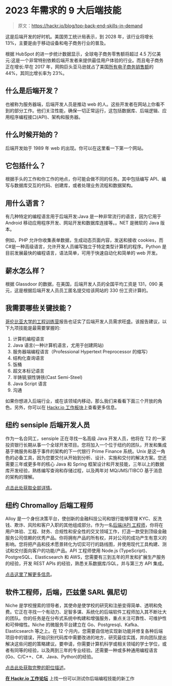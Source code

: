 # 2023 年需求的 9 大后端技能

> 原文：<https://hackr.io/blog/top-back-end-skills-in-demand>

这是后端开发的好时机。美国劳工统计局表示，到 2028 年，该行业将增长 13%，主要是由于移动设备和电子商务行业的普及。

根据 HubSpot 的进一步统计数据显示，全球电子商务零售额将超过 4.5 万亿美元:这是一个非常特别依赖后端开发者来提供最佳用户体验的行业。而且电子商务正在增长:早在 2017 年，网购巨头亚马逊就占了美国[所有电子商务销售额](https://www.cnbc.com/2018/01/03/amazon-grabbed-4-percent-of-all-us-retail-sales-in-2017-new-study.html)的 44%，其同比增长率为 23%。

## 什么是后端开发？

也被称为服务器端，后端开发人员是推动 web 的人。这些开发者在网站上你看不到的部分工作。他们关注性能，确保一切正常运行，这包括数据库、后端逻辑、应用程序编程接口(API)、架构和服务器。

## 什么时候开始的？

后端开发始于 1989 年 web 的出现。你可以在这里看一下第一个网站。

## 它包括什么？

根据手头的工作和你工作的地点，你可能会做不同的任务。其中包括编写 API、编写与数据库交互的代码、创建库，或者处理业务流程和数据架构。

## 用什么语言？

有几种特定的编程语言用于后端开发:Java 是一种非常流行的语言，因为它用于 Android 移动应用程序开发、网站开发和数据库连接等。。NET 是微软的 Java 版本。

例如，PHP 允许你收集表单数据，生成动态页面内容，发送和接收 cookies，而 C#是一种高级语言，允许开发人员编写独立于特定类型计算机的程序。Python 是目前发展最快的编程语言，语法简单，可用于快速自动化和简单的 web 开发。

## 薪水怎么样？

根据 Glassdoor 的数据，在美国，后端开发人员的全国平均工资是 131，090 美元，这是根据后端开发人员员工匿名提交给该网站的 330 份工资计算的。

## 我需要哪些关键技能？

[哥伦比亚大学的工程训练营](https://bootcamp.cvn.columbia.edu/blog/back-end-developer-skills/)报告也证实了后端开发人员需求旺盛。该报告建议，以下九项技能是最需要掌握的:

1.  计算机编程语言
2.  Java 语言(一种计算机语言，尤用于创建网站)
3.  服务器端编程语言（Professional Hypertext Preprocessor 的缩写）
4.  结构化查询语言
5.  饭桶
6.  超文本标记语言
7.  半铸钢ˌ钢性铸铁(Cast Semi-Steel)
8.  Java Script 语言
9.  沟通

如果你想进入后端行业，或在该领域内移动，那么我们来看看下面三个开放的角色。另外，你可以在 [Hackr.io 工作板块](https://jobs.hackr.io/?source=article)上查看更多信息。

## 纽约 sensiple 后端开发人员

作为一名合同工，sensiple 正在寻找一名高级 Java 开发人员，他将在 T2 的一家投资银行长期从事一个全球开发项目。您将加入一个位于纽约的团队，开发和集成基于微服务和基于事件的架构的下一代银行 Prime Finance 系统。Unix 是这一角色的必备工具，因为您要交付从开始到分析、设计、实施和交付的解决方案。您还需要三年或更多年的核心 Java 和 Spring 框架设计和开发技能，三年以上的数据库开发经验，熟练编写查询和存储过程，以及两年对 MQ/JMS/TIBCO 基于消息的架构的理解。

[点击此处获取全部详情](https://jobs.hackr.io/job/back-end-developer-1-at-sensiple-1?source=article)。

## 纽约 Chromalloy 后端工程师

Alloy 是一个身份决策平台，使创新的金融科技公司和银行能够管理 KYC、反洗钱、欺诈、风险和客户入职的其他组成部分。作为一名[后端/API 工程师](https://jobs.hackr.io/job/back-end-engineer-at-chromalloy-1?source=article)，你将在用户体验、工程、财务、合规性和安全性的交叉领域工作，打造一款受到顶级金融服务公司信赖的优秀产品。你将拥有产品的所有权，并对公司的成功产生有意义的影响。您将把产品和技术愿景转化为切实可行的路线图，并使用现代工具构建、测试和交付面向客户的功能/产品。API 工程师使用 Node.js (TypeScript)、PostgreSQL、Elasticsearch 和 AWS，您需要有三到五年的开发和扩展生产服务的经验，开发 REST APIs 的经验，熟悉关系数据库/SQL，并与第三方 API 集成。

[点击这里了解更多信息](https://jobs.hackr.io/job/back-end-engineer-at-chromalloy-1?source=article)。

## 软件工程师，后端，匹兹堡 SARL 佩尼切

Niche 是学校搜索的领导者，其使命是使学校的研究和注册变得简单、透明和免费。它正在寻找一个有动力、足智多谋、系统化的后端软件工程师加入其不断壮大的团队。你的任务是在分布式系统中构建和增强服务，重点关注可靠性、可维护性和可伸缩性。Niche 的微服务平台建立在 Go、Postgresql、Kafka、Elasticsearch 等之上。在 12 个月内，您需要自信地实现新功能并修复各种后端项目中的错误，开始识别代码库中需要改进的地方，研究最佳实践，并向团队提出解决这些问题的策略建议。要申请，你需要计算机科学或相关领域的学士学位，或者有同等的经验，以及两到三年的专业经验。还需要一种或多种通用编程语言(Go、C/C++、C#、Java、Python)的经验。

[点击此处获取完整的职位描述](https://jobs.hackr.io/job/software-engineer-back-end-at-sarl-peniche?source=article)。

[**在 Hackr.io 工作论坛**](https://jobs.hackr.io/?source=article) 上找一份可以测试你后端编程技能的新工作